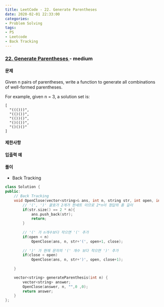 ```yaml
---
title: LeetCode - 22. Generate Parentheses
date: 2020-02-01 22:33:00
categories:
- Problem Solving
tags:
- PS
- Leetcode
- Back Tracking
---
```


### [ 22. Generate Parentheses ](https://leetcode.com/problems/generate-parentheses/submissions/) - medium

#### 문제

 Given n pairs of parentheses, write a function to generate all combinations of well-formed parentheses.

For example, given n = 3, a solution set is: 
```
[
  "((()))",
  "(()())",
  "(())()",
  "()(())",
  "()()()"
]
```

#### 제한사항

#### 입출력 예

#### 풀이
  - Back Tracking

```cpp
class Solution {
public:
    // Back Tracking
    void OpenClose(vector<string>& ans, int n, string str, int open, int close){
        // '(', ')' 괄호가 2개가 한세트 이므로 2*n이 정답의 총 길이
        if(str.size() == 2 * n){
            ans.push_back(str);
            return;
        }
        
        // '(' 가 n개수보다 작으면 '(' 추가
        if(open < n)
            OpenClose(ans, n, str+'(', open+1, close);
        
        // ')' 가 현재 문자의 '(' 개수 보다 작으면 ')' 추가
        if(close < open)
            OpenClose(ans, n, str+')', open, close+1);
            
    }

    vector<string> generateParenthesis(int n) {
        vector<string> answer;
        OpenClose(answer, n, "",0 ,0);
        return answer;
    }    
};
```